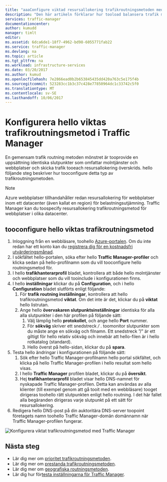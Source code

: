 ```yaml
---
title: "aaaConfigure viktad resursallokering trafikroutningsmetoden med hjälp av Azure Traffic Manager | Microsoft Docs"
description: "Den här artikeln förklarar hur tooload balansera trafik med hjälp av en resursallokering metod i Traffic Manager"
services: traffic-manager
documentationcenter: 
author: kumudd
manager: timlt
editor: 
ms.assetid: 6dca6de1-18f7-4962-bd98-6055771fab22
ms.service: traffic-manager
ms.devlang: na
ms.topic: article
ms.tgt_pltfrm: na
ms.workload: infrastructure-services
ms.date: 03/20/2017
ms.author: kumud
ms.openlocfilehash: 7e2866ead0b2b653845435dd420a763c5e175f4b
ms.sourcegitcommit: 523283cc1b3c37c428e77850964dc1c33742c5f0
ms.translationtype: MT
ms.contentlocale: sv-SE
ms.lasthandoff: 10/06/2017
---
```

# <a name="configure-hello-weighted-traffic-routing-method-in-traffic-manager"></a>Konfigurera hello viktas trafikroutningsmetod i Traffic Manager

En gemensam trafik routning metoden mönstret är tooprovide en uppsättning identiska slutpunkter som omfattar molntjänster och webbplatser och skicka trafik tooeach resursallokering överskrids. hello följande steg beskriver hur tooconfigure detta typ av trafikroutningsmetoden.

> [!NOTE]
> Azure webbplatser tillhandahåller redan resursallokering för webbplatser inom ett datacenter (även kallat en region) för belastningsutjämning. Traffic Manager kan du toospecify resursallokering trafikroutningsmetod för webbplatser i olika datacenter.

## <a name="tooconfigure-hello-weighted-traffic-routing-method"></a>tooconfigure hello viktas trafikroutningsmetod

1. Inloggning från en webbläsare, toohello [Azure-portalen](http://portal.azure.com). Om du inte redan har ett konto kan du [registrera dig för en kostnadsfri utvärderingsmånad](https://azure.microsoft.com/free/). 
2. I sökfältet hello-portalen, söka efter hello **Traffic Manager-profiler** och klicka sedan på hello-profilnamn som du vill tooconfigure hello routningsmetod för.
3. I hello **trafikhanterarprofil** bladet, kontrollera att både hello molntjänster och webbplatser som du vill tooinclude i konfigurationen finns.
4. I hello **inställningar** klickar du på **Configuration**, och i hello **Configuration** bladet slutförts enligt följande:
    1. För **trafik routning inställningar**, kontrollera att hello trafikroutningsmetod **viktat**. Om det inte är det, klickar du på **viktat** hello listrutan.
    2. Ange hello **övervakaren slutpunktsinställningar** identiska för alla alla slutpunkter i den här profilen på följande sätt:
        1. Välj lämplig hello **protokollet**, och ange hello **Port** nummer. 
        2. För **sökväg** skriver ett snedstreck  */* . toomonitor slutpunkter som du måste ange en sökväg och filnamn. Ett snedstreck ”/” är ett giltigt för hello relativ sökväg och innebär att hello-filen är i hello rotkatalog (standard).
        3. Hello överst på hello-sidan, klickar du på **spara**.
5. Testa hello ändringar i konfigurationen på följande sätt:
    1.  Sök efter hello Traffic Manager-profilnamn hello portal sökfältet, och klicka på hello Traffic Manager-profilen i hello resultat som hello visas.
    2.  I hello **Traffic Manager** profilen bladet, klickar du på **översikt**.
    3.  Hej **trafikhanterarprofil** bladet visar hello DNS-namnet för nyskapade Traffic Manager-profilen. Detta kan användas av alla klienter (till exempel genom att gå tooit med en webbläsare) tooget dirigeras toohello rätt slutpunkten enligt hello routning. I det här fallet alla begäranden dirigeras varje slutpunkt på ett sätt för resursallokering.
6. Redigera hello DNS-post på din auktoritära DNS-server toopoint företagets namn toohello Traffic Manager-domän domännamn när Traffic Manager-profilen fungerar.

![Konfigurera viktat trafikroutningsmetod med Traffic Manager][1]

## <a name="next-steps"></a>Nästa steg

- Lär dig mer om [prioritet trafikroutningsmetoden](traffic-manager-configure-priority-routing-method.md).
- Lär dig mer om [prestanda trafikroutningsmetoden](traffic-manager-configure-performance-routing-method.md).
- Lär dig mer om [geografiska routningsmetoden](traffic-manager-configure-geographic-routing-method.md).
- Lär dig hur för[testa inställningarna för Traffic Manager](traffic-manager-testing-settings.md).

<!--Image references-->
[1]: ./media/traffic-manager-weighted-routing-method/traffic-manager-weighted-routing-method.png
